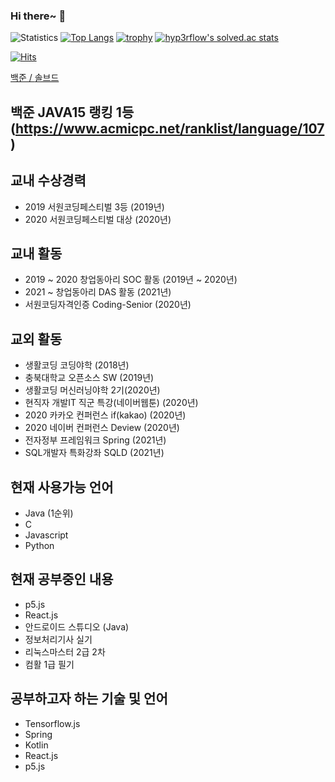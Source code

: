 ### Hi there~ 👋

![Statistics](https://github-readme-stats.vercel.app/api?username=lms0806&show_icons=true)
[![Top Langs](https://github-readme-stats.vercel.app/api/top-langs/?username=lms0806&layout=compact&langs_count=8)](https://github.com/anuraghazra/github-readme-stats)
[![trophy](https://github-profile-trophy.vercel.app/?username=lms0806&theme=chalk&row=1&column=7)](https://github.com/ryo-ma/github-profile-trophy)
[![hyp3rflow's solved.ac stats](https://github-readme-solvedac.hyp3rflow.vercel.app/api/?handle=lms0806)](https://solved.ac/profile/lms0806)

[![Hits](https://hits.seeyoufarm.com/api/count/incr/badge.svg?url=https%3A%2F%2Fgithub.com%2Flms0806)](https://hits.seeyoufarm.com)

<a href="https://www.acmicpc.net/user/lms0806">백준 / </a>
<a href="https://solved.ac/profile/lms0806">솔브드</a>

## 백준 JAVA15 랭킹 1등(https://www.acmicpc.net/ranklist/language/107)

## 교내 수상경력
 - 2019 서원코딩페스티벌 3등 (2019년)
 - 2020 서원코딩페스티벌 대상 (2020년)

## 교내 활동
 - 2019 ~ 2020 창업동아리 SOC 활동 (2019년 ~ 2020년)
 - 2021 ~ 창업동아리 DAS 활동 (2021년)
 - 서원코딩자격인증 Coding-Senior (2020년)

## 교외 활동
 - 생활코딩 코딩야학 (2018년)
 - 충북대학교 오픈소스 SW (2019년)
 - 생활코딩 머신러닝야학 2기(2020년)
 - 현직자 개발IT 직군 특강(네이버웹툰) (2020년)
 - 2020 카카오 컨퍼런스 if(kakao) (2020년)
 - 2020 네이버 컨퍼런스 Deview (2020년)
 - 전자정부 프레임워크 Spring (2021년)
 - SQL개발자 특화강좌 SQLD (2021년)

## 현재 사용가능 언어
 - Java (1순위)
 - C
 - Javascript
 - Python 

## 현재 공부중인 내용
 - p5.js
 - React.js
 - 안드로이드 스튜디오 (Java)
 - 정보처리기사 실기
 - 리눅스마스터 2급 2차
 - 컴활 1급 필기

## 공부하고자 하는 기술 및 언어
 - Tensorflow.js
 - Spring
 - Kotlin
 - React.js
 - p5.js

<!--
**lms0806/lms0806** is a ✨ _special_ ✨ repository because its `README.md` (this file) appears on your GitHub profile.

Here are some ideas to get you started:

- 🔭 I’m currently working on ...
- 🌱 I’m currently learning ...
- 👯 I’m looking to collaborate on ...
- 🤔 I’m looking for help with ...
- 💬 Ask me about ...
- 📫 How to reach me: ...
- 😄 Pronouns: ...
- ⚡ Fun fact: ...
-->
